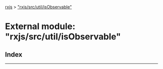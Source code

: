 [rxjs](../README.md) > ["rxjs/src/util/isObservable"](../modules/_rxjs_src_util_isobservable_.md)

# External module: "rxjs/src/util/isObservable"

## Index

---

